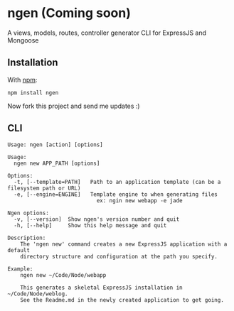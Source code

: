 ngen (Coming soon)
=====

A views, models, routes, controller generator CLI for ExpressJS and Mongoose

Installation
------------

With [npm](http://github.com/isaacs/npm):

	npm install ngen
	
Now fork this project and send me updates :)

CLI
---

	Usage: ngen [action] [options]

    Usage:
      ngen new APP_PATH [options]

    Options:
      -t, [--template=PATH]   Path to an application template (can be a filesystem path or URL)
      -e, [--engine=ENGINE]   Template engine to when generating files
                                ex: ngin new webapp -e jade

    Ngen options:
      -v, [--version]  Show ngen's version number and quit
      -h, [--help]     Show this help message and quit

    Description:
        The 'ngen new' command creates a new ExpressJS application with a default
        directory structure and configuration at the path you specify.

    Example:
        ngen new ~/Code/Node/webapp

        This generates a skeletal ExpressJS installation in ~/Code/Node/weblog.
        See the Readme.md in the newly created application to get going.
